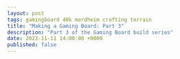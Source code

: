 ```yaml
---
layout: post
tags: gamingboard 40k mordheim crafting terrain
title: "Making a Gaming Board: Part 3"
description: "Part 3 of the Gaming Board build series"
date: 2023-11-11 14:00:00 +0000
published: false
---
```


